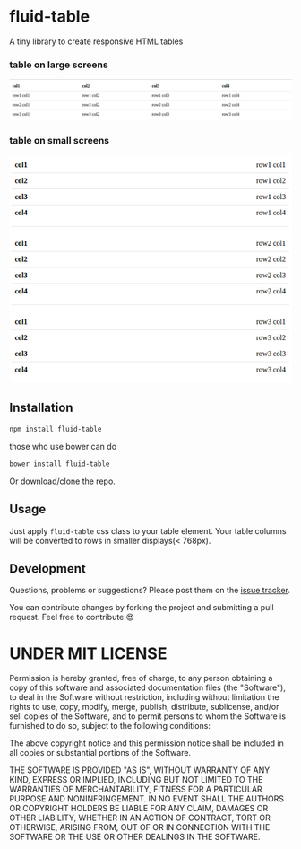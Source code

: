 # fluid-table

A tiny library to create responsive HTML tables

### table on large screens
![screenshot](https://raw.githubusercontent.com/amalfra/fluid-table/master/examples/large-screenshot.png)
### table on small screens
![screenshot](https://raw.githubusercontent.com/amalfra/fluid-table/master/examples/small-screenshot.png)

## Installation
```sh
npm install fluid-table
```
those who use bower can do
```sh
bower install fluid-table
```
Or download/clone the repo.

## Usage
Just apply `fluid-table` css class to your table element. Your table columns will be converted to rows in smaller displays(< 768px).

## Development

Questions, problems or suggestions? Please post them on the [issue tracker](https://github.com/amalfra/fluid-table/issues). 

You can contribute changes by forking the project and submitting a pull request. Feel free to contribute :heart_eyes:

UNDER MIT LICENSE
=================

Permission is hereby granted, free of charge, to any person obtaining a copy of this software and associated documentation files (the "Software"), to deal in the Software without restriction, including without limitation the rights to use, copy, modify, merge, publish, distribute, sublicense, and/or sell copies of the Software, and to permit persons to whom the Software is furnished to do so, subject to the following conditions:

The above copyright notice and this permission notice shall be included in all copies or substantial portions of the Software.

THE SOFTWARE IS PROVIDED "AS IS", WITHOUT WARRANTY OF ANY KIND, EXPRESS OR IMPLIED, INCLUDING BUT NOT LIMITED TO THE WARRANTIES OF MERCHANTABILITY, FITNESS FOR A PARTICULAR PURPOSE AND NONINFRINGEMENT. IN NO EVENT SHALL THE AUTHORS OR COPYRIGHT HOLDERS BE LIABLE FOR ANY CLAIM, DAMAGES OR OTHER LIABILITY, WHETHER IN AN ACTION OF CONTRACT, TORT OR OTHERWISE, ARISING FROM, OUT OF OR IN CONNECTION WITH THE SOFTWARE OR THE USE OR OTHER DEALINGS IN THE SOFTWARE.